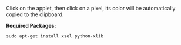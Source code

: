 Click on the applet, then click on a pixel, its color will be automatically copied to the clipboard.

**Required Packages:**
```
sudo apt-get install xsel python-xlib
```
